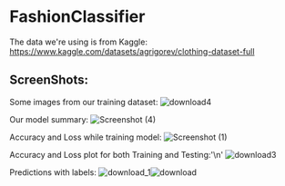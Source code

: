# FashionClassifier


The data we're using is from Kaggle: https://www.kaggle.com/datasets/agrigorev/clothing-dataset-full

## ScreenShots:
Some images from our training dataset:
![download4](https://user-images.githubusercontent.com/80912129/184539634-c19d680c-ef07-49b0-8268-9567cd523e4c.png)

Our model summary:
![Screenshot (4)](https://user-images.githubusercontent.com/80912129/184539492-6bdd58aa-5e91-4fc9-9d20-a716c622be04.png)

Accuracy and Loss while training model:
![Screenshot (1)](https://user-images.githubusercontent.com/80912129/184539522-06cd94e2-3768-4005-acc2-fcc3399fd99c.png)

Accuracy and Loss plot for both Training and Testing:'\n'
![download3](https://user-images.githubusercontent.com/80912129/184539221-1bb76913-a2a3-438e-8162-59977e94258b.png)

Predictions with labels:
![download_1](https://user-images.githubusercontent.com/80912129/184539223-2b9683c9-4624-4d09-b8fb-4ff9acc520d4.png)![download](https://user-images.githubusercontent.com/80912129/184539224-95d54050-52c5-4db2-ac29-628f8fc598b8.png)

